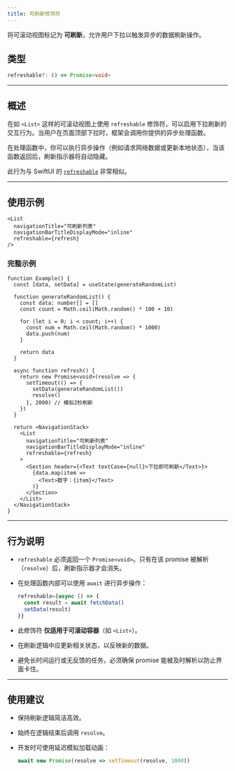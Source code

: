 ```yaml
---
title: 可刷新修饰符
---
```

将可滚动视图标记为 **可刷新**，允许用户下拉以触发异步的数据刷新操作。

## 类型

```ts
refreshable?: () => Promise<void>
```

---

## 概述

在如 `<List>` 这样的可滚动视图上使用 `refreshable` 修饰符，可以启用下拉刷新的交互行为。当用户在页面顶部下拉时，框架会调用你提供的异步处理函数。

在处理函数中，你可以执行异步操作（例如请求网络数据或更新本地状态），当该函数返回后，刷新指示器将自动隐藏。

此行为与 SwiftUI 的 [`refreshable`](https://developer.apple.com/documentation/swiftui/view/refreshable%28action:%29) 非常相似。

---

## 使用示例

```tsx
<List
  navigationTitle="可刷新列表"
  navigationBarTitleDisplayMode="inline"
  refreshable={refresh}
/>
```

### 完整示例

```tsx
function Example() {
  const [data, setData] = useState(generateRandomList)

  function generateRandomList() {
    const data: number[] = []
    const count = Math.ceil(Math.random() * 100 + 10)

    for (let i = 0; i < count; i++) {
      const num = Math.ceil(Math.random() * 1000)
      data.push(num)
    }

    return data
  }

  async function refresh() {
    return new Promise<void>(resolve => {
      setTimeout(() => {
        setData(generateRandomList())
        resolve()
      }, 2000) // 模拟2秒刷新
    })
  }

  return <NavigationStack>
    <List
      navigationTitle="可刷新列表"
      navigationBarTitleDisplayMode="inline"
      refreshable={refresh}
    >
      <Section header={<Text textCase={null}>下拉即可刷新</Text>}>
        {data.map(item =>
          <Text>数字：{item}</Text>
        )}
      </Section>
    </List>
  </NavigationStack>
}
```

---

## 行为说明

* `refreshable` 必须返回一个 `Promise<void>`。只有在该 promise 被解析（`resolve`）后，刷新指示器才会消失。
* 在处理函数内部可以使用 `await` 进行异步操作：

  ```ts
  refreshable={async () => {
    const result = await fetchData()
    setData(result)
  }}
  ```
* 此修饰符 **仅适用于可滚动容器**（如 `<List>`）。
* 在刷新逻辑中应更新相关状态，以反映新的数据。
* 避免长时间运行或无反馈的任务，必须确保 promise 能被及时解析以防止界面卡住。

---

## 使用建议

* 保持刷新逻辑简洁高效。
* 始终在逻辑结束后调用 `resolve`。
* 开发时可使用延迟模拟加载动画：

  ```ts
  await new Promise(resolve => setTimeout(resolve, 1000))
  ```
